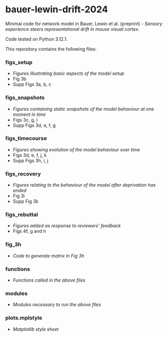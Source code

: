 # bauer-lewin-drift-2024

Minimal code for network model in Bauer, Lewin et al. (preprint) - _Sensory experience steers representational drift in mouse visual cortex_.

Code tested on Python 3.12.1.

This repository contains the following files:

### figs_setup
- _Figures illustrating basic aspects of the model setup_
- Fig 3b
- Supp Figs 3a, b, c

### figs_snapshots
- _Figures containing static snapshots of the model behaviour at one moment in time_
- Figs 3c, g, i
- Supp Figs 3d, e, f, g

### figs_timecourse
- _Figures showing evolution of the model behaviour over time_
- Figs 3d, e, f, j, k
- Supp Figs 3h, i, j

### figs_recovery
- _Figures relating to the behaviour of the model after deprivation has ended_
- Fig 3i
- Supp Fig 3k

### figs_rebuttal
- _Figures added as response to reviewers' feedback_
- Figs 4f, g and h

### fig_3h
- _Code to generate matrix in Fig 3h_

### functions
- _Functions called in the above files_

### modules
- _Modules necessary to run the above files_

### plots.mplstyle
- _Matplotlib style sheet_
